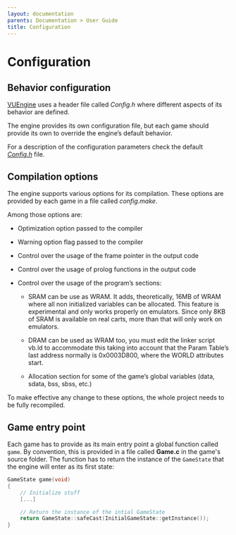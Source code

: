```yaml
---
layout: documentation
parents: Documentation > User Guide
title: Configuration
---
```


# Configuration

## Behavior configuration

[VUEngine](https://github.com/VUEngine/VUEngine-Core) uses a header file called _Config.h_ where different aspects of its behavior are defined.

The engine provides its own configuration file, but each game should provide its own to override the engine’s default behavior.

For a description of the configuration parameters check the default [_Config.h_](https://github.com/VUEngine/VUEngine-Core/blob/master/headers/Config.h) file.

## Compilation options

The engine supports various options for its compilation. These options are provided by each game in a file called _config.make_.

Among those options are:

- Optimization option passed to the compiler

- Warning option flag passed to the compiler

- Control over the usage of the frame pointer in the output code

- Control over the usage of prolog functions in the output code

- Control over the usage of the program’s sections:

  - SRAM can be use as WRAM. It adds, theoretically, 16MB of WRAM where all non initialized variables can be allocated. This feature is experimental and only works properly on emulators. Since only 8KB of SRAM is available on real carts, more than that will only work on emulators.

  - DRAM can be used as WRAM too, you must edit the linker script vb.ld to accommodate this taking into account that the Param Table’s last address normally is 0x0003D800, where the WORLD attributes start.

  - Allocation section for some of the game’s global variables (data, sdata, bss, sbss, etc.)

To make effective any change to these options, the whole project needs to be fully recompiled.

## Game entry point

Each game has to provide as its main entry point a global function called `game`. By convention, this is provided in a file called **Game.c** in the game's source folder. The function has to return the instance of the `GameState` that the engine will enter as its first state:

```cpp
GameState game(void)
{
    // Initialize stuff
    [...]

    // Return the instance of the intial GameState
    return GameState::safeCast(InitialGameState::getInstance());
}
```
